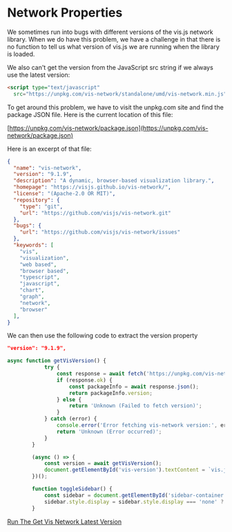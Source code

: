 # Network Properties

We sometimes run into bugs with different versions of the vis.js network library.
When we do have this problem, we have a challenge in that there is
no function to tell us what version of vis.js we are running when
the library is loaded.

We also can't get the version from the JavaScript src string if
we always use the latest version:

```html
<script type="text/javascript" 
  src="https://unpkg.com/vis-network/standalone/umd/vis-network.min.js"></script>
```

To get around this problem, we have to visit the unpkg.com site
and find the package JSON file.  Here is the current location of
this file:

[https://unpkg.com/vis-network/package.json](https://unpkg.com/vis-network/package.json)

Here is an excerpt of that file:

```json
{
  "name": "vis-network",
  "version": "9.1.9",
  "description": "A dynamic, browser-based visualization library.",
  "homepage": "https://visjs.github.io/vis-network/",
  "license": "(Apache-2.0 OR MIT)",
  "repository": {
    "type": "git",
    "url": "https://github.com/visjs/vis-network.git"
  },
  "bugs": {
    "url": "https://github.com/visjs/vis-network/issues"
  },
  "keywords": [
    "vis",
    "visualization",
    "web based",
    "browser based",
    "typescript",
    "javascript",
    "chart",
    "graph",
    "network",
    "browser"
  ],
}
```

We can then use the following code to extract the version property

```json
"version": "9.1.9",
```

```javascript
async function getVisVersion() {
            try {
                const response = await fetch('https://unpkg.com/vis-network/package.json');
                if (response.ok) {
                    const packageInfo = await response.json();
                    return packageInfo.version;
                } else {
                    return 'Unknown (Failed to fetch version)';
                }
            } catch (error) {
                console.error('Error fetching vis-network version:', error);
                return 'Unknown (Error occurred)';
            }
        }

        (async () => {
            const version = await getVisVersion();
            document.getElementById('vis-version').textContent = `vis.js version: ${version}`;
        })();

        function toggleSidebar() {
            const sidebar = document.getElementById('sidebar-container');
            sidebar.style.display = sidebar.style.display === 'none' ? 'block' : 'none';
        }
```

[Run The Get Vis Network Latest Version](network-properties-v3.html)